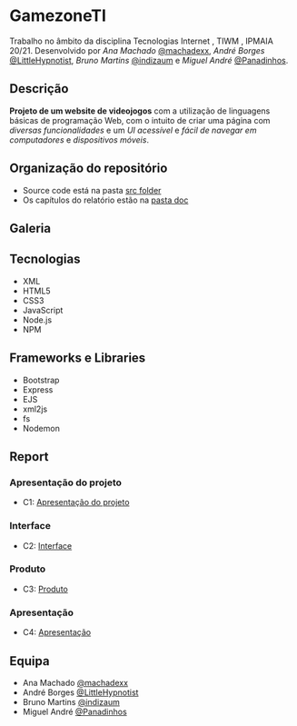 # GamezoneTI
Trabalho no âmbito da disciplina Tecnologias Internet , TIWM , IPMAIA 20/21. Desenvolvido por _Ana Machado_ [@machadexx](https://github.com/machadexx), _André Borges_ [@LittleHypnotist](https://github.com/LittleHypnotist), _Bruno Martins_ [@indizaum](https://github.com/indizaum) e _Miguel André_ [@Panadinhos](https://github.com/Panadinhos).

## Descrição 
**Projeto de um website de videojogos** com a utilização de linguagens básicas de programação Web, com o intuito de criar uma página com *diversas funcionalidades* e um *UI acessível* e *fácil de navegar em computadores* e *dispositivos móveis*.

## Organização do repositório 
* Source code está na pasta [src folder](https://github.com/machadexx/gamezoneTI/tree/main/src)
* Os capítulos do relatório estão na [pasta doc](https://github.com/machadexx/gamezoneTI/tree/main/doc)

## Galeria


## Tecnologias
* XML
* HTML5
* CSS3
* JavaScript
* Node.js
* NPM

## Frameworks e Libraries
* Bootstrap
* Express
* EJS
* xml2js
* fs
* Nodemon

## Report

### Apresentação do projeto 
* C1: [Apresentação do projeto](doc/c1.md)

### Interface
* C2: [Interface](doc/c2.md)

### Produto
* C3: [Produto](doc/c3.md)

### Apresentação
* C4: [Apresentação](doc/c4.md)

## Equipa

* Ana Machado [@machadexx](https://github.com/machadexx)
* André Borges [@LittleHypnotist](https://github.com/LittleHypnotist)
* Bruno Martins [@indizaum](https://github.com/indizaum)
* Miguel André [@Panadinhos](https://github.com/Panadinhos)
